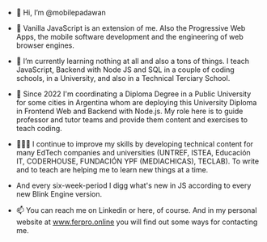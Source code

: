 - 👋 Hi, I’m @mobilepadawan

- 👀 Vanilla JavaScript is an extension of me. Also the Progressive Web Apps, the mobile software development and the engineering of web browser engines.

- 🌱 I’m currently learning nothing at all and also a tons of things. I teach JavaScript, Backend with Node JS and SQL in a couple of coding schools, in a University, and also in a Technical Terciary School. 

- 📆 Since 2022 I'm coordinating a Diploma Degree in a Public University for some cities in Argentina whom are deploying this University Diploma in Frontend Web and Backend with Node.js. My role here is to guide professor and tutor teams and provide them content and exercises to teach coding.

- 🧑🏻‍💻 I continue to improve my skills by developing technical content for many EdTech companies and universities (UNTREF, ISTEA, Educación IT, CODERHOUSE, FUNDACIÓN YPF (MEDIACHICAS), TECLAB). To write and to teach are helping me to learn new things at a time. 

- And every six-week-period I digg what's new in JS according to every new Blink Engine version.

- 📫 You can reach me on Linkedin or here, of course. And in my personal website at www.ferpro.online you will find out some ways for contacting me.

<!---
mobilepadawan/mobilepadawan is a ✨ special ✨ repository because its `README.md` (this file) appears on your GitHub profile.
You can click the Preview link to take a look at your changes.
--->
